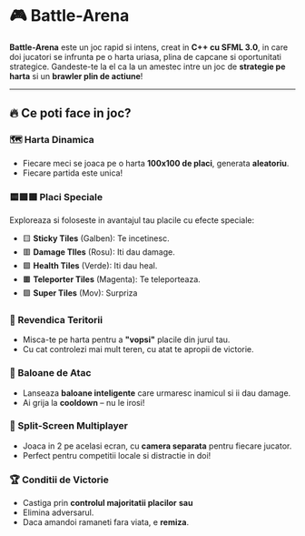 # 🎮 Battle-Arena

**Battle-Arena** este un joc rapid si intens, creat in **C++ cu SFML 3.0**, in care doi jucatori se infrunta pe o harta uriasa, plina de capcane si oportunitati strategice. Gandeste-te la el ca la un amestec intre un joc de **strategie pe harta** si un **brawler plin de actiune**!

---

## 🔥 Ce poti face in joc?

### 🗺️ Harta Dinamica
- Fiecare meci se joaca pe o harta **100x100 de placi**, generata **aleatoriu**.
- Fiecare partida este unica!

### 🟨🟥🟩 Placi Speciale
Exploreaza si foloseste in avantajul tau placile cu efecte speciale:
- 🟨 **Sticky Tiles** (Galben): Te incetinesc.
- 🟥 **Damage TIles** (Rosu): Iti dau damage.
- 🟩 **Health Tiles** (Verde): Iti dau heal.
- 🟫 **Teleporter Tiles** (Magenta): Te teleporteaza.
- 🟪 **Super Tiles** (Mov): Surpriza

### 🎨 Revendica Teritorii
- Misca-te pe harta pentru a **"vopsi"** placile din jurul tau.
- Cu cat controlezi mai mult teren, cu atat te apropii de victorie.

### 🎈 Baloane de Atac
- Lanseaza **baloane inteligente** care urmaresc inamicul si ii dau damage.
- Ai grija la **cooldown** – nu le irosi!

### 👥 Split-Screen Multiplayer
- Joaca in 2 pe acelasi ecran, cu **camera separata** pentru fiecare jucator.
- Perfect pentru competitii locale si distractie in doi!

### 🏆 Conditii de Victorie
- Castiga prin **controlul majoritatii placilor**
  **sau**
- Elimina adversarul.
- Daca amandoi ramaneti fara viata, e **remiza**.
